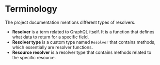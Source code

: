 # Terminology

The project documentation mentions different types of resolvers.

- **Resolver** is a term related to GraphQL itself. It is a function that defines what data to return for a specific [field](http://graphql.org/learn/queries/#fields).
- **Resolver type** is a custom type named `Resolver` that contains methods, which essentially are resolver functions.
- **Resource resolver** is a resolver type that contains methods related to the specific resource.
